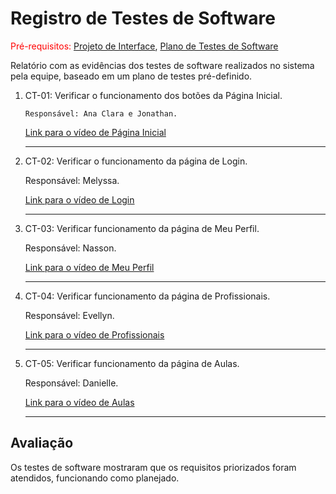 # Registro de Testes de Software

<span style="color:red">Pré-requisitos: <a href="3-Projeto de Interface.md"> Projeto de Interface</a></span>, <a href="8-Plano de Testes de Software.md"> Plano de Testes de Software</a>

Relatório com as evidências dos testes de software realizados no sistema pela equipe, baseado em um plano de testes pré-definido.


<ol>
  <li> CT-01: Verificar o funcionamento dos botões da Página Inicial.

    Responsável: Ana Clara e Jonathan.

<a href="https://github.com/ICEI-PUC-Minas-PMV-ADS/pmv-ads-2024-e1-proj-web-t15-connectfit/raw/7f78fe3b230a68d61ed4b537fe3e6d2ddbfab3c1/docs/gravacoes/gravacaohome.mp4">Link para o vídeo de Página Inicial</a>

  </li>
  <hr>

  <li> CT-02: Verificar o funcionamento da página de Login.

  Responsável: Melyssa.
        
<a href="https://github.com/ICEI-PUC-Minas-PMV-ADS/pmv-ads-2024-e1-proj-web-t15-connectfit/raw/7f78fe3b230a68d61ed4b537fe3e6d2ddbfab3c1/docs/gravacoes/gravacaoLogin.mp4">Link para o vídeo de Login</a>

  </li>
  <hr>

  <li> CT-03: Verificar funcionamento da página de Meu Perfil.

Responsável: Nasson.
      
<a href="https://github.com/ICEI-PUC-Minas-PMV-ADS/pmv-ads-2024-e1-proj-web-t15-connectfit/raw/7f78fe3b230a68d61ed4b537fe3e6d2ddbfab3c1/docs/gravacoes/gravacaoMeuPerfil.mp4">Link para o vídeo de Meu Perfil</a>

  </li>
  <hr>

  <li> CT-04: Verificar funcionamento da página de Profissionais.

Responsável: Evellyn.
      
<a href="https://github.com/ICEI-PUC-Minas-PMV-ADS/pmv-ads-2024-e1-proj-web-t15-connectfit/raw/7f78fe3b230a68d61ed4b537fe3e6d2ddbfab3c1/docs/gravacoes/gravacaoProfissionais.mp4">Link para o vídeo de Profissionais</a>

  </li>
  <hr>

  <li> CT-05: Verificar funcionamento da página de Aulas.

Responsável: Danielle.
      
<a href="https://github.com/ICEI-PUC-Minas-PMV-ADS/pmv-ads-2024-e1-proj-web-t15-connectfit/raw/7f78fe3b230a68d61ed4b537fe3e6d2ddbfab3c1/docs/gravacoes/gravacaoAulas.mp4">Link para o vídeo de Aulas</a>

  </li>
  <hr>


</ol>



## Avaliação

Os testes de software mostraram que os requisitos priorizados foram atendidos, funcionando como planejado.
